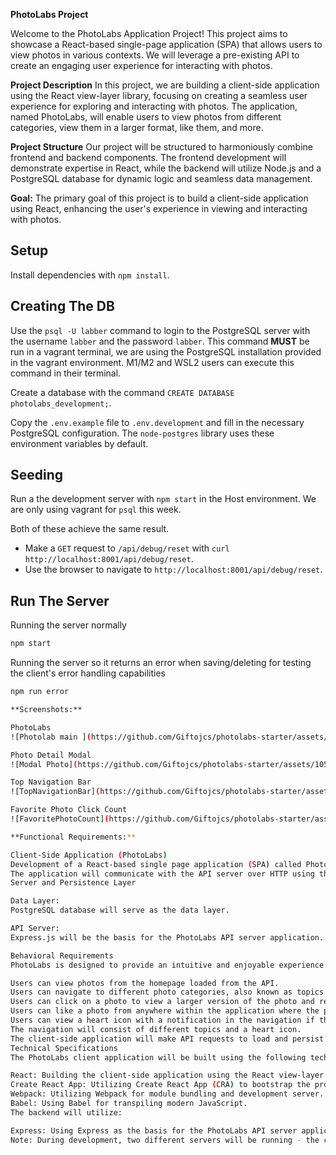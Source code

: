**PhotoLabs Project**

Welcome to the PhotoLabs Application Project! This project aims to showcase a React-based single-page application (SPA) that allows users to view photos in various contexts. We will leverage a pre-existing API to create an engaging user experience for interacting with photos.

**Project Description**
In this project, we are building a client-side application using the React view-layer library, focusing on creating a seamless user experience for exploring and interacting with photos. The application, named PhotoLabs, will enable users to view photos from different categories, view them in a larger format, like them, and more.

**Project Structure**
Our project will be structured to harmoniously combine frontend and backend components. The frontend development will demonstrate expertise in React, while the backend will utilize Node.js and a PostgreSQL database for dynamic logic and seamless data management.

**Goal:**
The primary goal of this project is to build a client-side application using React, enhancing the user's experience in viewing and interacting with photos.

## Setup

Install dependencies with `npm install`.

## Creating The DB

Use the `psql -U labber` command to login to the PostgreSQL server with the username `labber` and the password `labber`. This command **MUST** be run in a vagrant terminal, we are using the PostgreSQL installation provided in the vagrant environment. M1/M2 and WSL2 users can execute this command in their terminal.

Create a database with the command `CREATE DATABASE photolabs_development;`.

Copy the `.env.example` file to `.env.development` and fill in the necessary PostgreSQL configuration. The `node-postgres` library uses these environment variables by default.

## Seeding

Run a the development server with `npm start` in the Host environment. We are only using vagrant for `psql` this week.

Both of these achieve the same result.

- Make a `GET` request to `/api/debug/reset` with `curl http://localhost:8001/api/debug/reset`.
- Use the browser to navigate to `http://localhost:8001/api/debug/reset`.

## Run The Server

Running the server normally
```sh
npm start
```

Running the server so it returns an error when saving/deleting for testing the client's error handling capabilities
```sh
npm run error

**Screenshots:**

PhotoLabs
![Photolab main ](https://github.com/Giftojcs/photolabs-starter/assets/105958169/f1666b46-be8f-4fdd-83b0-27ad61575a2a)

Photo Detail Modal
![Modal Photo](https://github.com/Giftojcs/photolabs-starter/assets/105958169/0c6a67b4-c2c5-47a2-ad0a-b05fd255ea98)

Top Navigation Bar
![TopNavigationBar](https://github.com/Giftojcs/photolabs-starter/assets/105958169/2727e512-d4ab-4209-82b4-6900a62e6820)

Favorite Photo Click Count
![FavoritePhotoCount](https://github.com/Giftojcs/photolabs-starter/assets/105958169/7f2a7cab-12e7-429d-8bb3-f99cc38cb3e3)

**Functional Requirements:**

Client-Side Application (PhotoLabs)
Development of a React-based single page application (SPA) called PhotoLabs.
The application will communicate with the API server over HTTP using the JSON format.
Server and Persistence Layer

Data Layer:
PostgreSQL database will serve as the data layer.

API Server:
Express.js will be the basis for the PhotoLabs API server application.

Behavioral Requirements
PhotoLabs is designed to provide an intuitive and enjoyable experience for users interacting with photos.

Users can view photos from the homepage loaded from the API.
Users can navigate to different photo categories, also known as topics.
Users can click on a photo to view a larger version of the photo and relevant/similar photos.
Users can like a photo from anywhere within the application where the photo is displayed.
Users can view a heart icon with a notification in the navigation if there are liked photos.
The navigation will consist of different topics and a heart icon.
The client-side application will make API requests to load and persist data, ensuring relevant data is not lost after a session restarts or browser refresh.
Technical Specifications
The PhotoLabs client application will be built using the following technologies and tools:

React: Building the client-side application using the React view-layer library.
Create React App: Utilizing Create React App (CRA) to bootstrap the project.
Webpack: Utilizing Webpack for module bundling and development server.
Babel: Using Babel for transpiling modern JavaScript.
The backend will utilize:

Express: Using Express as the basis for the PhotoLabs API server application.
Note: During development, two different servers will be running - the client-side Webpack development server and the API server to provide photo data
